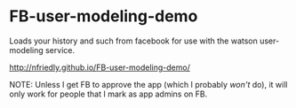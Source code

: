 FB-user-modeling-demo
=====================

Loads your history and such from facebook for use with the watson user-modeling service.

http://nfriedly.github.io/FB-user-modeling-demo/



NOTE: Unless I get FB to approve the app (which I probably _won't_ do), it will only work for people that I mark as app admins on FB.

